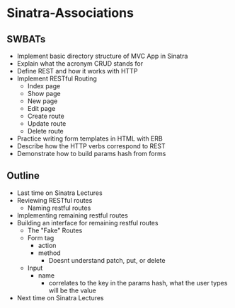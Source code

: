 # Sinatra-Associations



## SWBATs

* Implement basic directory structure of MVC App in Sinatra
* Explain what the acronym CRUD stands for
* Define REST and how it works with HTTP
* Implement RESTful Routing
  - Index page
  - Show page
  - New page
  - Edit page
  - Create route
  - Update route
  - Delete route
* Practice writing form templates in HTML with ERB
* Describe how the HTTP verbs correspond to REST
* Demonstrate how to build params hash from forms



## Outline

* Last time on Sinatra Lectures
* Reviewing RESTful routes
  * Naming restful routes
* Implementing remaining restful routes
* Building an interface for remaining restful routes
  * The "Fake" Routes 
  * Form tag
    * action
    * method
      * Doesnt understand patch, put, or delete
  * Input
    * name
      * correlates to the key in the params hash, what the user types will be the value
* Next time on Sinatra Lectures